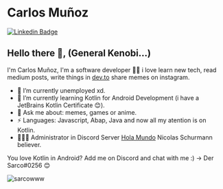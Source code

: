 # Carlos Muñoz  
[![Linkedin Badge](https://img.shields.io/badge/-cmunozbustamante-blue?style=flat-square&logo=Linkedin&logoColor=white&link=https:https://www.linkedin.com/in/cmunozbustamante/)](https://www.linkedin.com/in/cmunozbustamante/)

## Hello there 👋, (General Kenobi...) 
I'm Carlos Muñoz, I'm a software developer 👨‍💻 i love learn new tech, read medium posts, write things in [dev.to](https://dev.to) share memes on instagram. 

- 🔭 I’m currently unemployed xd.
- 🌱 I’m currently learning Kotlin for Android Development (i have a JetBrains Kotlin Certificate 😊).
- 💬 Ask me about: memes, games or anime.
- ⚡ Languages: Javascript, Abap, Java and now all my atention is on Kotlin.
- 👨🏽‍💼 Administrator in Discord Server [Hola Mundo](https://discord.gg/pjAykXA6KK) Nicolas Schurmann believer.

You love Kotlin in Android? Add me on Discord and chat with me :) -> Der Sarco#0256 😊

<p><img align="left" src="https://github-readme-stats.vercel.app/api/top-langs?username=sarcowww&show_icons=true&theme=tokyonight&locale=en&layout=compact" alt="sarcowww" /></p>
